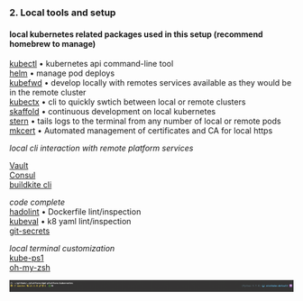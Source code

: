 ### 2. Local tools and setup

#### local kubernetes related packages used in this setup (recommend homebrew to manage)  

[kubectl](https://kubernetes.io/docs/tasks/tools/install-kubectl/) • kubernetes api command-line tool  
[helm](https://helm.sh) • manage pod deploys  
[kubefwd](https://github.com/txn2/kubefwd) • develop locally with remotes services available as they would be in the remote cluster  
[kubectx](https://github.com/ahmetb/kubectx) • cli to quickly swtich between local or remote clusters  
[skaffold](https://github.com/GoogleContainerTools/skaffold) • continuous development on local kubernetes  
[stern](https://github.com/wercker/stern)  • tails logs to the terminal from any number of local or remote pods  
[mkcert](https://github.com/FiloSottile/mkcert) • Automated management of certificates and CA for local https    

_local cli interaction with remote platform services_  

[Vault](https://www.vaultproject.io)  
[Consul](https://www.hashicorp.com/products/consul)  
[buildkite cli](https://github.com/buildkite/cli)  

_code complete_  
[hadolint](https://github.com/hadolint/hadolint) • Dockerfile lint/inspection   
[kubeval](https://github.com/garethr/kubeval) • k8 yaml lint/inspection  
[git-secrets](https://github.com/awslabs/git-secrets)  

_local terminal customization_  
[kube-ps1](https://github.com/jonmosco/kube-ps1)  
[oh-my-zsh](https://ohmyz.sh)  

<p align="center"><img width="800" alt="oh-my-zsh with kube-ps1" src="oh-my-zsh-capture.png"></p>


